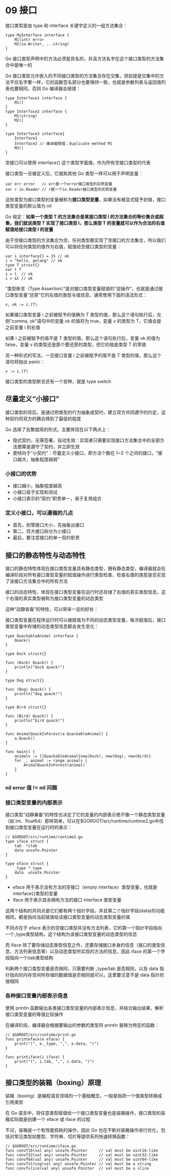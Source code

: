 # 09 接口

接口类型是由 type 和 interface 关键字定义的一组方法集合：

    type MyInterface interface {
        M1(int) error
        M2(io.Writer, ...string)
    }

Go 接口类型声明中的方法必须是具名的，并且方法名字在这个接口类型的方法集合中是唯一的

Go 接口类型允许嵌入的不同接口类型的方法集合存在交集，但前提是交集中的方法不仅名字要一样，它的函数签名部分也要保持一致，也就是参数列表与返回值列表也要相同，否则 Go 编译器会报错：

    type Interface1 interface {
        M1()
    }
    type Interface2 interface {
        M1(string) 
        M2()
    }

    type Interface3 interface{
        Interface1
        Interface2 // 编译器报错：duplicate method M1
        M3()
    }

空接口可以使用 interface{} 这个类型字面值，作为所有空接口类型的代表

接口类型一旦被定义后，它就和其他 Go 类型一样可以用于声明变量：

    var err error   // err是一个error接口类型的实例变量
    var r io.Reader // r是一个io.Reader接口类型的实例变量

这些类型为接口类型的变量被称为**接口类型变量**，如果没有被显式赋予初值，接口类型变量的默认值为 nil

Go 规定：**如果一个类型 T 的方法集合是某接口类型 I 的方法集合的等价集合或超集，我们就说类型 T 实现了接口类型 I，那么类型 T 的变量就可以作为合法的右值赋值给接口类型 I 的变量**

由于空接口类型的方法集合为空，任何类型都实现了空接口的方法集合，所以我们可以将任何类型的值作为右值，赋值给空接口类型的变量：

    var i interface{} = 15 // ok
    i = "hello, golang" // ok
    type T struct{}
    var t T
    i = t  // ok
    i = &t // ok

“类型断言（Type Assertion）”是对接口类型变量赋值的“逆操作”，也就是通过接口类型变量“还原”它的右值的类型与值信息，通常使用下面的语法形式：

    v, ok := i.(T) 

如果接口类型变量 i 之前被赋予的值确为 T 类型的值，那么这个语句执行后，左侧“comma, ok”语句中的变量 ok 的值将为 true，变量 v 的类型为 T，它值会是之前变量 i 的右值

如果 i 之前被赋予的值不是 T 类型的值，那么这个语句执行后，变量 ok 的值为 false，变量 v 的类型还是那个要还原的类型，但它的值是类型 T 的零值

另一种形式的写法，一旦接口变量 i 之前被赋予的值不是 T 类型的值，那么这个语句将抛出 panic：

    v := i.(T)

接口类型的类型断言还有一个变种，就是 type switch

## 尽量定义“小接口”

接口类型的背后，是通过把类型的行为抽象成契约，建立双方共同遵守的约定，这种契约将双方的耦合降到了最低的程度

Go 选择了去繁就简的形式，主要体现在以下两点上：

* 隐式契约，无需签署，自动生效：实现者只需要实现接口方法集合中的全部方法便算是遵守了契约，并立即生效
* 更倾向于“小契约”：尽量定义小接口，即方法个数在 1~3 个之间的接口，“接口越大，抽象程度越弱”

### 小接口的优势

* 接口越小，抽象程度越高
* 小接口易于实现和测试
* 小接口表示的“契约”职责单一，易于复用组合

### 定义小接口，可以遵循的几点

* 首先，别管接口大小，先抽象出接口
* 第二，将大接口拆分为小接口
* 最后，要注意接口的单一契约职责

## 接口的静态特性与动态特性

接口的静态特性体现在接口类型变量具有静态类型，拥有静态类型，编译器就会在编译阶段对所有接口类型变量的赋值操作进行类型检查，检查右值的类型是否实现了该接口方法集合中的所有方法

接口的动态特性，体现在接口类型变量在运行时还存储了右值的真实类型信息，这个右值的真实类型被称为接口类型变量的动态类型

这种“动静皆备”的特性，可以带来一定的好处：

接口类型变量在程序运行时可以被赋值为不同的动态类型变量，每次赋值后，接口类型变量中存储的动态类型信息都会发生变化：

    type QuackableAnimal interface {
        Quack()
    }

    type Duck struct{}

    func (Duck) Quack() {
        println("duck quack!")
    }

    type Dog struct{}

    func (Dog) Quack() {
        println("dog quack!")
    }

    type Bird struct{}

    func (Bird) Quack() {
        println("bird quack!")
    }                         
                              
    func AnimalQuackInForest(a QuackableAnimal) {
        a.Quack()             
    }                         
                              
    func main() {             
        animals := []QuackableAnimal{new(Duck), new(Dog), new(Bird)}
        for _, animal := range animals {
            AnimalQuackInForest(animal)
        }  
    }

### nil error 值 != nil 问题

### 接口类型变量的内部表示

接口类型“动静兼备”的特性也决定了它的变量的内部表示绝不像一个静态类型变量（如 int、float64）那样简单，可以在$GOROOT/src/runtime/runtime2.go中找到接口类型变量在运行时的表示：

    // $GOROOT/src/runtime/runtime2.go
    type iface struct {
        tab  *itab
        data unsafe.Pointer
    }

    type eface struct {
        _type *_type
        data  unsafe.Pointer
    }

* eface 用于表示没有方法的空接口（empty interface）类型变量，也就是 interface{}类型的变量
* iface 用于表示其余拥有方法的接口 interface 类型变量

这两个结构的共同点是它们都有两个指针字段，并且第二个指针字段(data)的功能相同，都是指向当前赋值给该接口类型变量的动态类型变量的值

不同点在于 eface 表示的空接口类型并没有方法列表，它的第一个指针字段指向一个_type类型结构，这个结构为该接口类型变量的动态类型的信息

而 iface 除了要存储动态类型信息之外，还要存储接口本身的信息（接口的类型信息、方法列表信息等）以及动态类型所实现的方法的信息，因此 iface 的第一个字段指向一个itab类型结构

判断两个接口类型变量是否相同，只需要判断 _type/tab 是否相同，以及 data 指针指向的内存空间所存储的数据值是否相同就可以，这里要注意不是 data 指针的值相同

### 各种接口变量内部表示信息

使用 println 函数输出各类接口类型变量的内部表示信息，并结合输出结果，解析接口类型变量的等值比较操作

在编译阶段，编译器会根据要输出的参数的类型将 println 替换为特定的函数：

    // $GOROOT/src/runtime/print.go
    func printeface(e eface) {
        print("(", e._type, ",", e.data, ")")
    }

    func printiface(i iface) {
        print("(", i.tab, ",", i.data, ")")
    }

## 接口类型的装箱（boxing）原理

装箱（boxing）是编程语言领域的一个基础概念，一般是指把一个值类型转换成引用类型

在 Go 语言中，将任意类型赋值给一个接口类型变量也是装箱操作，接口类型的装箱实际就是创建一个 eface 或 iface 的过程

不过，装箱是一个有性能损耗的操作，因此 Go 也在不断对装箱操作进行优化，包括对常见类型如整型、字符串、切片等提供系列快速转换函数：

    // $GOROOT/src/runtime/iface.go
    func convT16(val any) unsafe.Pointer     // val must be uint16-like
    func convT32(val any) unsafe.Pointer     // val must be uint32-like
    func convT64(val any) unsafe.Pointer     // val must be uint64-like
    func convTstring(val any) unsafe.Pointer // val must be a string
    func convTslice(val any) unsafe.Pointer  // val must be a slice
